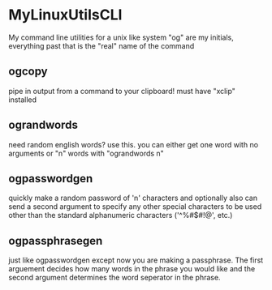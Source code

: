 # MyLinuxUtilsCLI
My command line utilities for a unix like system
"og" are my initials, everything past that is the "real" name of the command

## ogcopy
pipe in output from a command to your clipboard! must have "xclip" installed

## ograndwords
need random english words? use this. you can either get one word with no arguments or "n" words with "ograndwords n"

## ogpasswordgen
quickly make a random password of 'n' characters and optionally also can send a second argument to specify any other special characters to be used other than the standard alphanumeric characters ('^%#$#!@', etc.)

## ogpassphrasegen
just like ogpasswordgen except now you are making a passphrase. The first
arguement decides how many words in the phrase you would like and the second
argument determines the word seperator in the phrase.
